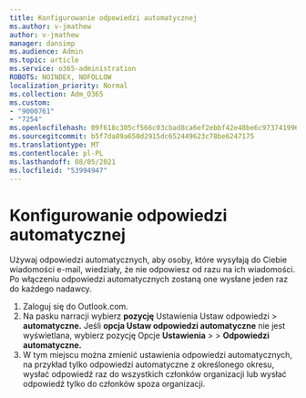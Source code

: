 ```yaml
---
title: Konfigurowanie odpowiedzi automatycznej
ms.author: v-jmathew
author: v-jmathew
manager: dansimp
ms.audience: Admin
ms.topic: article
ms.service: o365-administration
ROBOTS: NOINDEX, NOFOLLOW
localization_priority: Normal
ms.collection: Adm_O365
ms.custom:
- "9000761"
- "7254"
ms.openlocfilehash: 09f618c305cf566c03cbad8ca6ef2ebbf42e48be6c97374199654005698053df
ms.sourcegitcommit: b5f7da89a650d2915dc652449623c78be6247175
ms.translationtype: MT
ms.contentlocale: pl-PL
ms.lasthandoff: 08/05/2021
ms.locfileid: "53994947"
---
```

# <a name="set-up-an-automatic-reply"></a>Konfigurowanie odpowiedzi automatycznej

Używaj odpowiedzi automatycznych, aby osoby, które wysyłają do Ciebie wiadomości e-mail, wiedziały, że nie odpowiesz od razu na ich wiadomości. Po włączeniu odpowiedzi automatycznych zostaną one wysłane jeden raz do każdego nadawcy.

1. Zaloguj się do Outlook.com.
2. Na pasku narracji wybierz **pozycję** Ustawienia Ustaw odpowiedzi  >  **automatyczne.** Jeśli **opcja Ustaw odpowiedzi automatyczne** nie jest wyświetlana, wybierz pozycję Opcje **Ustawienia**  >    >  **Odpowiedzi automatyczne.**
3. W tym miejscu można zmienić ustawienia odpowiedzi automatycznych, na przykład tylko odpowiedzi automatyczne z określonego okresu, wysłać odpowiedź raz do wszystkich członków organizacji lub wysłać odpowiedź tylko do członków spoza organizacji.
